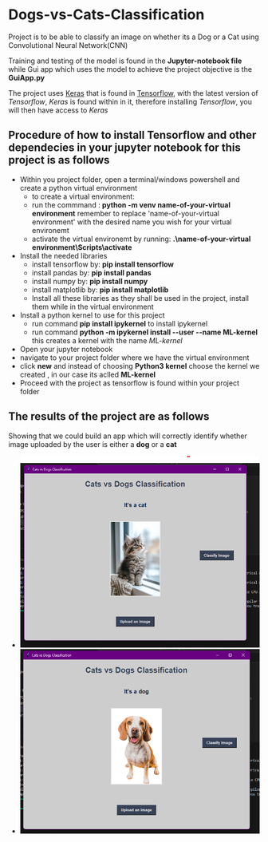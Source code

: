# Dogs-vs-Cats-Classification
Project is to be able to classify an image on whether its a Dog or a Cat using Convolutional Neural Network(CNN)

Training and testing of the model is found in the **Jupyter-notebook file** while Gui app which uses the model to achieve the project objective is the **GuiApp.py**

The project uses [Keras](https://keras.io/) that is found in [Tensorflow](https://www.tensorflow.org/), with the latest version of _Tensorflow_, _Keras_ is found within in it, therefore installing _Tensorflow_, you will then have access to _Keras_

## Procedure of how to install Tensorflow and other dependecies in your jupyter notebook for this project is as follows
- Within you project folder, open a terminal/windows powershell and create a python virtual environment
  - to create a virtual environment:
  - run the commmand : **python -m venv name-of-your-virtual environment** remember to replace 'name-of-your-virtual environment' with the desired name you wish for your virtual environemt
  - activate the virtual environemt by running: **.\name-of-your-virtual environment\Scripts\activate**
- Install the needed libraries
  - install tensorflow by: **pip install tensorflow**
  - install pandas by: **pip install pandas**
  - install numpy by: **pip install numpy**
  - install matplotlib by: **pip install matplotlib**
  - Install all these libraries as they shall be used in the project, install them while in the virtual environment
- Install a python kernel to use for this project
    - run command **pip install ipykernel** to install ipykernel
    - run command  **python -m ipykernel install --user --name ML-kernel**   this creates a kernel with the name _ML-kernel_
- Open your jupyter notebook
- navigate to your project folder where we have the virtual environment
- click **new** and instead of choosing **Python3 kernel** choose the kernel we created , in our case its aclled **ML-kernel**
- Proceed with the project as tensorflow is found within your project folder
    
## The results of the project are as follows
Showing that we could build an app which will correctly identify whether image uploaded by the user is either a **dog** or a **cat**
- ![Screenshot of first result.](result1.png)
- ![Screenshot of second result.](result2.png)
